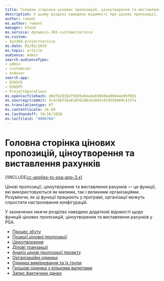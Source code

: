 ```yaml
---
title: Головна сторінка цінових пропозицій, ціноутворення та виставлення рахунків
description: У цьому розділі наведено відомості про цінові пропозиції, ціноутворення та надсилання рахунків.
author: rumant
ms.author: rumant
manager: kfend
ms.service: dynamics-365-customerservice
ms.custom:
- dyn365-projectservice
ms.date: 03/01/2019
ms.topic: article
audience: Admin
search.audienceType:
- admin
- customizer
- enduser
search.app:
- D365CE
- D365PS
- ProjectOperations
ms.openlocfilehash: d6dfb2838275095e84eda03869ba9b644e99f091
ms.sourcegitcommit: 5c4c9bf3ba018562d6cb3443c01d550489c415fa
ms.translationtype: HT
ms.contentlocale: uk-UA
ms.lasthandoff: 10/16/2020
ms.locfileid: "4086764"
---
```

# <a name="quoting-pricing-and-billing-home-page"></a>Головна сторінка цінових пропозицій, ціноутворення та виставлення рахунків

[!INCLUDE[cc-applies-to-psa-app-3.x](../includes/cc-applies-to-psa-app-3x.md)]

Цінові пропозиції, ціноутворення та виставлення рахунків — це функції, які використовуються як малими, так і великими організаціями. Розуміючи, як ці функції працюють у програмі, організації можуть спростити настроювання конфігурацій.

У зазначених нижче розділах наведено додаткові відомості щодо функцій цінових пропозицій, ціноутворення та виставлення рахунків у PSA.

- [Процес збуту](basic-sales-process.md)
- [Позиції цінової пропозиції](basic-quote-lines.md)
- [Ціноутворення](basic-pricing.md)
- [Ділові транзакції](basic-business-transactions.md)
- [Аналіз цінові пропозиції проекту](basic-analyzing-quotes.md)
- [Організаційні одиниці](advanced-organizational.md)
- [Одиниці вимірювання та їх групи](advanced-units.md)
- [Грошові одиниці з кількома валютами](advanced-currency.md)
- [Запис фактичних даних](advanced-actuals.md)
